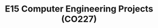 ---
layout: project_batch
title: E15 Computer Engineering Projects (CO227)
permalink: /2yp/e15
has_children: true
parent: Computer Engineering Projects (CO227)
batch: e15

default_thumb_image: https://cepdnaclk.github.io/projects.ce.pdn.ac.lk/data/categories/2yp/thumbnail.jpg
description: This section contains projects conducted by the students after their second year. Usually, these projects are conducted by groups of 3 students, and followed by Agile principles.
---